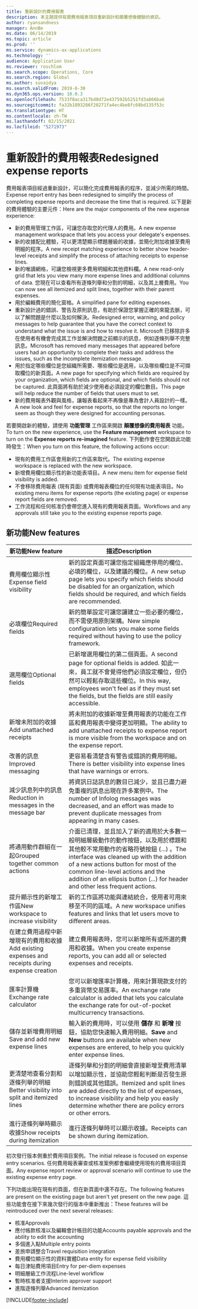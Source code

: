 ```yaml
---
title: 重新設計的費用報表
description: 本主題提供有關費用報表項目重新設計和顛覆想像體驗的資訊。
author: ryansandness
manager: AnnBe
ms.date: 06/14/2019
ms.topic: article
ms.prod: ''
ms.service: dynamics-ax-applications
ms.technology: ''
audience: Application User
ms.reviewer: roschlom
ms.search.scope: Operations, Core
ms.search.region: Global
ms.author: suvaidya
ms.search.validFrom: 2019-6-30
ms.dyn365.ops.version: 10.0.3
ms.openlocfilehash: 7533f8aca317bd8d72e437592b5251fd3a866ba6
ms.sourcegitcommit: fa32b1893286f20271fa4ec4be8fc68bd135f53c
ms.translationtype: HT
ms.contentlocale: zh-TW
ms.lasthandoff: 02/15/2021
ms.locfileid: "5271973"
---
```

# <a name="redesigned-expense-reports"></a><span data-ttu-id="67c50-103">重新設計的費用報表</span><span class="sxs-lookup"><span data-stu-id="67c50-103">Redesigned expense reports</span></span>

<span data-ttu-id="67c50-104">費用報表項目經過重新設計，可以簡化完成費用報表的程序，並減少所需的時間。</span><span class="sxs-lookup"><span data-stu-id="67c50-104">Expense report entry has been redesigned to simplify the process of completing expense reports and decrease the time that is required.</span></span> <span data-ttu-id="67c50-105">以下是新的費用體驗的主要元件：</span><span class="sxs-lookup"><span data-stu-id="67c50-105">Here are the major components of the new expense experience:</span></span>

- <span data-ttu-id="67c50-106">新的費用管理工作區，可讓您存取您的代理人的費用。</span><span class="sxs-lookup"><span data-stu-id="67c50-106">A new expense management workspace that lets you access your delegate's expenses.</span></span>
- <span data-ttu-id="67c50-107">新的收據配比體驗，可以更清楚顯示標題層級的收據，並簡化附加收據至費用明細的程序。</span><span class="sxs-lookup"><span data-stu-id="67c50-107">A new receipt matching experience to better show header-level receipts and simplify the process of attaching receipts to expense lines.</span></span>
- <span data-ttu-id="67c50-108">新的唯讀網格，可讓您檢視更多費用明細和其他資料欄。</span><span class="sxs-lookup"><span data-stu-id="67c50-108">A new read-only grid that lets you view many more expense lines and additional columns of data.</span></span> <span data-ttu-id="67c50-109">您現在可以查看所有逐條列舉和分割的明細，以及其上層費用。</span><span class="sxs-lookup"><span data-stu-id="67c50-109">You can now see all itemized and split lines, together with their parent expenses.</span></span>
- <span data-ttu-id="67c50-110">用於編輯費用的簡化窗格。</span><span class="sxs-lookup"><span data-stu-id="67c50-110">A simplified pane for editing expenses.</span></span>
- <span data-ttu-id="67c50-111">重新設計過的錯誤、警告及原則訊息，有助於保證您掌握正確的來龍去脈，可以了解問題是什麼以及如何解決。</span><span class="sxs-lookup"><span data-stu-id="67c50-111">Redesigned error, warning, and policy messages to help guarantee that you have the correct context to understand what the issue is and how to resolve it.</span></span> <span data-ttu-id="67c50-112">Microsoft 已移除許多在使用者有機會完成其工作並解決問題之前顯示的訊息，例如逐條列舉不完整訊息。</span><span class="sxs-lookup"><span data-stu-id="67c50-112">Microsoft has removed many messages that appeared before users had an opportunity to complete their tasks and address the issues, such as the incomplete itemization message.</span></span>
- <span data-ttu-id="67c50-113">用於指定哪些欄位是您組織所需要、哪些欄位是選用，以及哪些欄位是不可擷取欄位的新頁面。</span><span class="sxs-lookup"><span data-stu-id="67c50-113">A new page for specifying which fields are required by your organization, which fields are optional, and which fields should not be captured.</span></span> <span data-ttu-id="67c50-114">此頁面將有助於減少使用者必須設定的欄位數目。</span><span class="sxs-lookup"><span data-stu-id="67c50-114">This page will help reduce the number of fields that users must to set.</span></span>
- <span data-ttu-id="67c50-115">新的費用報表外觀與風格，讓報表看起來不再像是專為會計人員設計的一樣。</span><span class="sxs-lookup"><span data-stu-id="67c50-115">A new look and feel for expense reports, so that the reports no longer seem as though they were designed for accounting personas.</span></span>

<span data-ttu-id="67c50-116">若要開啟新的體驗，請使用 **功能管理** 工作區來開啟 **顛覆想像的費用報表** 功能。</span><span class="sxs-lookup"><span data-stu-id="67c50-116">To turn on the new experience, use the **Feature management** workspace to turn on the **Expense reports re-imagined** feature.</span></span> <span data-ttu-id="67c50-117">下列動作會在您開啟此功能時發生：</span><span class="sxs-lookup"><span data-stu-id="67c50-117">When you turn on this feature, the following actions occur:</span></span>

- <span data-ttu-id="67c50-118">現有的費用工作區會用新的工作區來取代。</span><span class="sxs-lookup"><span data-stu-id="67c50-118">The existing expense workspace is replaced with the new workspace.</span></span>
- <span data-ttu-id="67c50-119">新增費用欄位顯示性的新功能表項目。</span><span class="sxs-lookup"><span data-stu-id="67c50-119">A new menu item for expense field visibility is added.</span></span>
- <span data-ttu-id="67c50-120">不會移除費用報表 (現有頁面) 或費用報表欄位的任何現有功能表項目。</span><span class="sxs-lookup"><span data-stu-id="67c50-120">No existing menu items for expense reports (the existing page) or expense report fields are removed.</span></span>
- <span data-ttu-id="67c50-121">工作流程和任何核准仍會帶您進入現有的費用報表頁面。</span><span class="sxs-lookup"><span data-stu-id="67c50-121">Workflows and any approvals still take you to the existing expense reports page.</span></span>

## <a name="new-features"></a><span data-ttu-id="67c50-122">新功能</span><span class="sxs-lookup"><span data-stu-id="67c50-122">New features</span></span>

| <span data-ttu-id="67c50-123">新功能</span><span class="sxs-lookup"><span data-stu-id="67c50-123">New feature</span></span> | <span data-ttu-id="67c50-124">描述</span><span class="sxs-lookup"><span data-stu-id="67c50-124">Description</span></span> |
|---|----|
| <span data-ttu-id="67c50-125">費用欄位顯示性</span><span class="sxs-lookup"><span data-stu-id="67c50-125">Expense field visibility</span></span> | <span data-ttu-id="67c50-126">新的設定頁面可讓您指定組織應停用的欄位、必填的欄位，以及建議的欄位。</span><span class="sxs-lookup"><span data-stu-id="67c50-126">A new setup page lets you specify which fields should be disabled for an organization, which fields should be required, and which fields are recommended.</span></span> |
| <span data-ttu-id="67c50-127">必填欄位</span><span class="sxs-lookup"><span data-stu-id="67c50-127">Required fields</span></span> | <span data-ttu-id="67c50-128">新的簡單設定可讓您讓建立一些必要的欄位，而不需使用原則架構。</span><span class="sxs-lookup"><span data-stu-id="67c50-128">New simple configuration lets you make some fields required without having to use the policy framework.</span></span> |
| <span data-ttu-id="67c50-129">選用欄位</span><span class="sxs-lookup"><span data-stu-id="67c50-129">Optional fields</span></span> | <span data-ttu-id="67c50-130">已新增選用欄位的第二個頁面。</span><span class="sxs-lookup"><span data-stu-id="67c50-130">A second page for optional fields is added.</span></span> <span data-ttu-id="67c50-131">如此一來，員工就不會覺得他們必須設定欄位，但仍然可以輕鬆存取這些欄位。</span><span class="sxs-lookup"><span data-stu-id="67c50-131">In this way, employees won't feel as if they must set the fields, but the fields are still easily accessible.</span></span> |
| <span data-ttu-id="67c50-132">新增未附加的收據</span><span class="sxs-lookup"><span data-stu-id="67c50-132">Add unattached receipts</span></span> | <span data-ttu-id="67c50-133">將未附加的收據新增至費用報表的功能在工作區和費用報表中變得更加明顯。</span><span class="sxs-lookup"><span data-stu-id="67c50-133">The ability to add unattached receipts to expense report is more visible from the workspace and on the expense report.</span></span> |
| <span data-ttu-id="67c50-134">改善的訊息</span><span class="sxs-lookup"><span data-stu-id="67c50-134">Improved messaging</span></span> | <span data-ttu-id="67c50-135">更容易看清楚含有警告或錯誤的費用明細。</span><span class="sxs-lookup"><span data-stu-id="67c50-135">There is better visibility into expense lines that have warnings or errors.</span></span> |
| <span data-ttu-id="67c50-136">減少訊息列中的訊息</span><span class="sxs-lookup"><span data-stu-id="67c50-136">Reduction in messages in the message bar</span></span>| <span data-ttu-id="67c50-137">將資訊日誌訊息的數目已減少，並且已盡力避免重複的訊息出現在許多案例中。</span><span class="sxs-lookup"><span data-stu-id="67c50-137">The number of Infolog messages was decreased, and an effort was made to prevent duplicate messages from appearing in many cases.</span></span> |
| <span data-ttu-id="67c50-138">將通用動作群組在一起</span><span class="sxs-lookup"><span data-stu-id="67c50-138">Grouped together common actions</span></span> | <span data-ttu-id="67c50-139">介面已清理，並且加入了新的適用於大多數一般明細層級動作的動作按鈕，以及用於標題和其他較不常用動作的省略符號按鈕 (...) 。</span><span class="sxs-lookup"><span data-stu-id="67c50-139">The interface was cleaned up with the addition of a new actions button for most of the common line-level actions and the addition of an ellipsis button (...) for header and other less frequent actions.</span></span> |
| <span data-ttu-id="67c50-140">提升顯示性的新增工作區</span><span class="sxs-lookup"><span data-stu-id="67c50-140">New workspace to increase visibility</span></span> | <span data-ttu-id="67c50-141">新的工作區將功能與連結統合，使用者可用來移至不同的區域。</span><span class="sxs-lookup"><span data-stu-id="67c50-141">A new workspace unifies features and links that let users move to different areas.</span></span> |
| <span data-ttu-id="67c50-142">在建立費用過程中新增現有的費用和收據</span><span class="sxs-lookup"><span data-stu-id="67c50-142">Add existing expenses and receipts during expense creation</span></span> | <span data-ttu-id="67c50-143">建立費用報表時，您可以新增所有或所選的費用和收據。</span><span class="sxs-lookup"><span data-stu-id="67c50-143">When you create expense reports, you can add all or selected expenses and receipts.</span></span> |
| <span data-ttu-id="67c50-144">匯率計算機</span><span class="sxs-lookup"><span data-stu-id="67c50-144">Exchange rate calculator</span></span> | <span data-ttu-id="67c50-145">您可以新增匯率計算機，用來計算現款支付的多重貨幣交易匯率。</span><span class="sxs-lookup"><span data-stu-id="67c50-145">An exchange rate calculator is added that lets you calculate the exchange rate for out-of-pocket multicurrency transactions.</span></span> |
| <span data-ttu-id="67c50-146">儲存並新增費用明細</span><span class="sxs-lookup"><span data-stu-id="67c50-146">Save and add new expense lines</span></span> | <span data-ttu-id="67c50-147">輸入新的費用時，可以使用 **儲存** 和 **新增** 按鈕，協助您快速輸入費用明細。</span><span class="sxs-lookup"><span data-stu-id="67c50-147">**Save** and **New** buttons are available when new expenses are entered, to help you quickly enter expense lines.</span></span> |
| <span data-ttu-id="67c50-148">更清楚地查看分割和逐條列舉的明細</span><span class="sxs-lookup"><span data-stu-id="67c50-148">Better visibility into split and itemized lines</span></span> | <span data-ttu-id="67c50-149">逐條列舉和分割的明細會直接新增至費用清單以增加顯示性，並協助您輕鬆判斷是否發生原則錯誤或其他錯誤。</span><span class="sxs-lookup"><span data-stu-id="67c50-149">Itemized and split lines are added directly to the list of expenses, to increase visibility and help you easily determine whether there are policy errors or other errors.</span></span> |
| <span data-ttu-id="67c50-150">進行逐條列舉時顯示收據</span><span class="sxs-lookup"><span data-stu-id="67c50-150">Show receipts during itemization</span></span> | <span data-ttu-id="67c50-151">進行逐條列舉時可以顯示收據。</span><span class="sxs-lookup"><span data-stu-id="67c50-151">Receipts can be shown during itemization.</span></span> |

<span data-ttu-id="67c50-152">初次發行版本側重於費用項目案例。</span><span class="sxs-lookup"><span data-stu-id="67c50-152">The initial release is focused on expense entry scenarios.</span></span> <span data-ttu-id="67c50-153">任何費用報表審查或核准案例都會繼續使用現有的費用項目頁面。</span><span class="sxs-lookup"><span data-stu-id="67c50-153">Any expense report review or approval scenario will continue to use the existing expense entry page.</span></span>

<span data-ttu-id="67c50-154">下列功能出現在現有的頁面，但在新頁面中還不存在。</span><span class="sxs-lookup"><span data-stu-id="67c50-154">The following features are present on the existing page but aren't yet present on the new page.</span></span> <span data-ttu-id="67c50-155">這些功能會在接下來幾次發行的版本中重新推出：</span><span class="sxs-lookup"><span data-stu-id="67c50-155">These features will be reintroduced over the next several releases:</span></span>

- <span data-ttu-id="67c50-156">核准</span><span class="sxs-lookup"><span data-stu-id="67c50-156">Approvals</span></span>
- <span data-ttu-id="67c50-157">應付帳款核准以及編輯會計帳目的功能</span><span class="sxs-lookup"><span data-stu-id="67c50-157">Accounts payable approvals and the ability to edit the accounting</span></span>
- <span data-ttu-id="67c50-158">多個進入點</span><span class="sxs-lookup"><span data-stu-id="67c50-158">Multiple entry points</span></span>
- <span data-ttu-id="67c50-159">差旅申請整合</span><span class="sxs-lookup"><span data-stu-id="67c50-159">Travel requisition integration</span></span>
- <span data-ttu-id="67c50-160">費用欄位顯示性的資料實體</span><span class="sxs-lookup"><span data-stu-id="67c50-160">Data entity for expense field visibility</span></span>
- <span data-ttu-id="67c50-161">每日津貼費用項目</span><span class="sxs-lookup"><span data-stu-id="67c50-161">Entry for per-diem expenses</span></span>
- <span data-ttu-id="67c50-162">明細層級工作流程</span><span class="sxs-lookup"><span data-stu-id="67c50-162">Line-level workflow</span></span>
- <span data-ttu-id="67c50-163">暫時核准者支援</span><span class="sxs-lookup"><span data-stu-id="67c50-163">Interim approver support</span></span>
- <span data-ttu-id="67c50-164">進階逐條列舉</span><span class="sxs-lookup"><span data-stu-id="67c50-164">Advanced itemization</span></span>


[!INCLUDE[footer-include](../includes/footer-banner.md)]